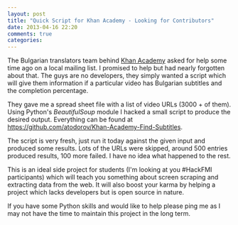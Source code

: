 ```yaml
---
layout: post
title: "Quick Script for Khan Academy - Looking for Contributors"
date: 2013-04-16 22:20
comments: true
categories: 
---
```


The Bulgarian translators team behind
[Khan Academy](https://www.khanacademy.org/) asked for help some time ago 
on a local mailing list. I promised to help but had nearly forgotten about that.
The guys are no developers, they simply wanted a script which will give them information
if a particular video has Bulgarian subtitles and the completion percentage.

They gave me a spread sheet file with a list of video URLs (3000 + of them).
Using Python's *BeautifulSoup* module I hacked a small script to produce the
desired output. 
Everything can be found at <https://github.com/atodorov/Khan-Academy-Find-Subtitles>.

The script is very fresh, just run it today against the given input and produced
some results. Lots of the URLs were skipped, around 500 entries produced results,
100 more failed. I have no idea what happened to the rest.

This is an ideal side project for students (I'm looking at you #HackFMI participants)
which will teach you something about screen scraping and extracting data from
the web. It will also boost your karma by helping a project which
lacks developers but is open source in nature.

If you have some Python skills and would like to help please ping me as I
may not have the time to maintain this project in the long term.
